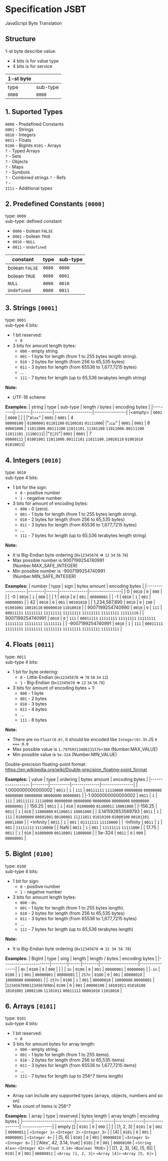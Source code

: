# Specification JSBT
JavaScript Byte Translation

## Structure
1-st byte describe value:
- 4 bits is for value type
- 4 bits is for service

|   1-st byte       ||
|---------|----------|
| type    | sub-type |
| `0000`  | `0000`   |

## 1. Suported Types

`0000` - Predefined Constants  
`0001` - Strings  
`0010` - Integers  
`0011` - Floats  
`0100` - BigInts
`0101` - Arrays  
`?` - Typed Arrays  
`?` - Sets  
`?` - Objects  
`?` - Maps  
`?` - Symbols  
`?` - Combined strings
`?` - Refs  
`?` -   
`1111` - Additional types

## 2. Predefined Constants `[0000]`
type: `0000` <br>
sub-type: defined constant
 - `0000` - bolean `FALSE`
 - `0001` - bolean `TRUE`
 - `0010` - `NULL`
 - `0011` - `Undefined`

| constant         | type   | sub-type |
|------------------|--------|----------|
| bolean `FALSE`   | `0000` | `0000`   |
| bolean `TRUE`    | `0000` | `0001`   |
| `NULL`           | `0000` | `0010`   |
| `Undefined`      | `0000` | `0011`   |

## 3. Strings `[0001]`
type: `0001` <br>
sub-type 4 bits:
+ 1 bit reserved:
    - `0`
+ 3 bits for amount length bytes:
    - `000` - empty string.
    - `001` - 1 byte for length (from 1 to 255 bytes length string).
    - `010` - 2 bytes for length (from 256 to 65,535 bytes)
    - `011` - 3 bytes for length (from 65536 to 1,677,7215 bytes)
    - ...
    - `111` - 7 bytes for length (up to 65,536 terabytes length string)

__Note:__
- UTF-16 scheme

__Examples:__
| string  | type   | sub-type | length / bytes    | encoding bytes |
|---------|--------|----------|-------------------|----------------|
|\<empty> | `0001` | `0000`   |                   |                |
|"`Alex`" | `0001` | `0001`   | 4 <br> `00000100` | `01000001` `01101100` `01100101` `01111000`|
|"`🇬🇧`"   | `0001` | `0001`   | 8 <br> `00001000` | `11011000.00111100` `11011101.11101100` `11011000.00111100` `11011101.11100111`|
|"`I💖JS`"| `0001` | `0001`   | 7 <br> `00000111` | `01001001` `11011000.00111101` `11011100.10010110` `01001010` `01010011`|

## 4. Integers `[0010]`
type: `0010` <br>
sub-type 4 bits:
+ 1 bit for the sign:
    - `0` - positive number
    - `1` - negative number
+ 3 bits for amount of encoding bytes:
    - `000` - 0 (zero).
    - `001` - 1 byte for length (from 1 to 255 bytes length string).
    - `010` - 2 bytes for length (from 256 to 65,535 bytes)
    - `011` - 3 bytes for length (from 65536 to 1,677,7215 bytes)
    - ...
    - `111` - 7 bytes for length (up to 65,536 terabytes length string)

__Note:__
- It is Big-Endian byte ordering (`0x12345678` => `12` `34` `56` `78`)
- Max possible number is 9007199254740991 (Number.MAX_SAFE_INTEGER)
- Min possible number is -9007199254740991 (Number.MIN_SAFE_INTEGER)

__Examples:__
| number            | type   | sign | bytes amount | encoding bytes |
|------------------ |--------|------|--------------|----------------|
| 0                 | `0010` | `0`  | `000`        |                |
| -0                | `0010` | `1`  | `000`        |                |
| 1                 | `0010` | `0`  | `001`        | `00000001`     |
| -1                | `0010` | `1`  | `001`        | `00000001`     |
| 42                | `0010` | `0`  | `001`        | `00101010`     |
| 1,234,567,890     | `0010` | `0`  | `100`        | `01001001` `10010110` `00000010` `11010010` |
| 9007199254740990  | `0010` | `0`  | `111`        | `00011111` `11111111` `11111111` `11111111` `11111111` `11111111` `11111110` |
| 9007199254740991  | `0010` | `0`  | `111`        | `00011111` `11111111` `11111111` `11111111` `11111111` `11111111` `11111111` |
| -9007199254740991 | `0010` | `1`  | `111`        | `00011111` `11111111` `11111111` `11111111` `11111111` `11111111` `11111111` |

## 4. Floats `[0011]`
type: `0011` <br>
sub-type 4 bits:
+ 1 bit for byte ordering:
    - `0` - Little-Endian (`0x12345678` => `78` `56` `34` `12`)
    - `1` - Big-Endian (`0x12345678` => `12` `34` `56` `78`)
+ 3 bits for amount of encoding bytes + 1:
    - `000` - 1 byte
    - `001` - 2 bytes
    - `010` - 3 bytes
    - `011` - 4 bytes
    - ...
    - `111` - 8 bytes

__Note:__
- There are no `Float(0.0)`, it should be encoded like `Integer(0)`. In JS `0 === 0.0`
- Max possible value is `1.7976931348623157e+308` (Number.MAX_VALUE)
- Min possible value is `5e-324` (Number.MIN_VALUE)

Double-precision floating-point format: https://en.wikipedia.org/wiki/Double-precision_floating-point_format

__Examples:__
| value              | type   | ordering | bytes amount | encoding bytes |
|------------------  |--------|----------|--------------|----------------|
| 1.0000000000000002 | `0011` | `1`      | `111`        | `00111111` `11110000` `00000000` `00000000` `00000000` `00000000` `00000000` `00000001` |
|-1.0000000000000002 | `0011` | `1`      | `111`        | `10111111` `11110000` `00000000` `00000000` `00000000` `00000000` `00000000` `00000001` |
| 156.25             | `0011` | `1`      | `010`        | `01000000` `01100011` `10001000` |
|-156.25             | `0011` | `1`      | `010`        | `11000000` `01100011` `10001000` |
| 3.141592653589793  | `0011` | `1`      | `111`        | `01000000` `00001001` `00100001` `11111011` `01010100` `01000100` `00101101` `00011000` |
| +Infinity          | `0011` | `1`      | `001`        | `01111111` `11110000` |
| -Infinity          | `0011` | `1`      | `001`        | `11111111` `11110000` |
| NaN                | `0011` | `1`      | `001`        | `11111111` `11111000` |
| 17.75              | `0011` | `1`      | `010`        | `01000000` `00110001` `11000000` |
| 5e-324             | `0011` | `0`      | `000`        | `00000001` |

## 5. BigInt `[0100]`
type: `0100` <br>
sub-type 4 bits:
+ 1 bit for sign:
    - `0` - positive number
    - `1` - negative number
+ 3 bits for amount length bytes:
    - `000` - `0n`.
    - `001` - 1 byte for length (from 1 to 255 bytes length).
    - `010` - 2 bytes for length (from 256 to 65,535 bytes)
    - `011` - 3 bytes for length (from 65536 to 1,677,7215 bytes)
    - ...
    - `111` - 7 bytes for length (up to 65,536 terabytes length)

__Note:__
- It is Big-Endian byte ordering (`0x12345678` => `12 34 56 78`)

__Examples:__
| BigInt                | type   | sing | length | length / bytes    | encoding bytes |
|-----------------------|--------|------|--------|-------------------|----------------|
| `0n`                  | `0100` | `0`  | `000`  |                   |                |
| `1n`                  | `0100` | `0`  | `001`  | `00000001`        | `00000001`     |
|`-1n`                  | `0100` | `1`  | `001`  | `00000001`        | `00000001`     |
| `257n`                | `0100` | `0`  | `001`  | `00000010`        | `10000000` `00000001` |
|`-257n`                | `0100` | `1`  | `001`  | `00000010`        | `10000000` `00000001` |
|`12345678901234567890n`| `0100` | `0`  | `001`  | `00000100`        | `10101011` `01010100` `10101001` `10001100` `11101011` `00011111` `00001010` `11010010` |

## 6. Arrays `[0101]`
type: `0101` <br>
sub-type 4 bits:
+ 1 bit reserved:
    - `0`
+ 3 bits for amount bytes for array length:
    - `000` - empty string.
    - `001` - 1 byte for length (from 1 to 255 items).
    - `010` - 2 bytes for length (from 256 to 65,535 items)
    - `011` - 3 bytes for length (from 65536 to 1,677,7215 items)
    - ...
    - `111` - 7 bytes for length (up to 256^7 items length)

__Note:__
- Array can include any supported types (arrays, objects, numbers and so on)
- Max count of items is 256^7


__Examples:__
| array                    | type   | reserved | bytes length | array length   | encoding bytes |
|--------------------------|--------|----------|--------------|----------------| ---------------|
| empty []                 | `0101` | `0`      | `000`        |                |                |
| [1, 2, 3]                | `0101` | `0`      | `001`        | `00000011`     | `<Integer 1>` `<Integer 2>` `<Integer 3>` |
| [4]                      | `0101` | `0`      | `001`        | `00000001`     | `<Integer 4>` |
| [5, 6]                   | `0101` | `0`      | `001`        | `00000010`     | `<Integer 5> <Integer 6>` |
| ['Alex', 42, 3.14, true] | `0101` | `0`      | `001`        | `00000100`     | `<String Alex>` `<Integer 42>` `<Float 3.14>` `<Boolean TRUE>` |
| [[1, 2, 3], [4], [5, 6]] | `0101` | `0`      | `001`        | `00000011`     | `<Array [1, 2, 3]>` `<Array [4]>` `<Array [5, 6]>` |

